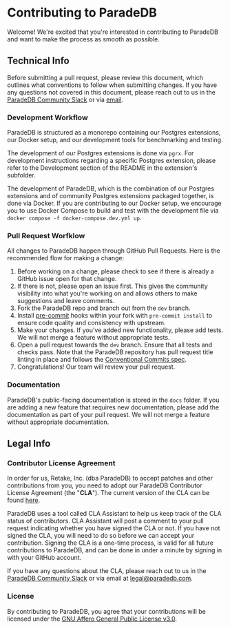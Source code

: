 # **Contributing to ParadeDB**

Welcome! We're excited that you're interested in contributing to ParadeDB and want
to make the process as smooth as possible.

## Technical Info

Before submitting a pull request, please review this document, which outlines what
conventions to follow when submitting changes. If you have any questions not covered
in this document, please reach out to us in the [ParadeDB Community Slack](https://join.slack.com/t/paradedbcommunity/shared_invite/zt-2lkzdsetw-OiIgbyFeiibd1DG~6wFgTQ)
or via [email](mailto:support@paradedb.com).

### Development Workflow

ParadeDB is structured as a monorepo containing our Postgres extensions, our Docker setup, and our development tools for benchmarking and testing.

The development of our Postgres extensions is done via `pgrx`. For development instructions regarding a specific Postgres extension, please refer to the Development section of the README in the extension's subfolder.

The development of ParadeDB, which is the combination of our Postgres extensions and of community Postgres extensions packaged together, is done via Docker. If you are contributing to our Docker setup, we encourage you to use Docker Compose to build and test with the development file via `docker compose -f docker-compose.dev.yml up`.

### Pull Request Worfklow

All changes to ParadeDB happen through GitHub Pull Requests. Here is the recommended
flow for making a change:

1. Before working on a change, please check to see if there is already a GitHub issue open for that change.
2. If there is not, please open an issue first. This gives the community visibility into what you're working on and allows others to make suggestions and leave comments.
3. Fork the ParadeDB repo and branch out from the `dev` branch.
4. Install [pre-commit](https://pre-commit.com/) hooks within your fork with `pre-commit install` to ensure code quality and consistency with upstream.
5. Make your changes. If you've added new functionality, please add tests. We will not merge a feature without appropriate tests.
6. Open a pull request towards the `dev` branch. Ensure that all tests and checks pass. Note that the ParadeDB repository has pull request title linting in place and follows the [Conventional Commits spec](https://github.com/amannn/action-semantic-pull-request).
7. Congratulations! Our team will review your pull request.

### Documentation

ParadeDB's public-facing documentation is stored in the `docs` folder. If you are adding a new feature that requires new documentation, please add the documentation as part of your pull request. We will not merge a feature without appropriate documentation.

## Legal Info

### Contributor License Agreement

In order for us, Retake, Inc. (dba ParadeDB) to accept patches and other contributions from you, you need to adopt our ParadeDB Contributor License Agreement (the "**CLA**"). The current version of the CLA can be found [here](https://cla-assistant.io/paradedb/paradedb).

ParadeDB uses a tool called CLA Assistant to help us keep track of the CLA status of contributors. CLA Assistant will post a comment to your pull request indicating whether you have signed the CLA or not. If you have not signed the CLA, you will need to do so before we can accept your contribution. Signing the CLA is a one-time process, is valid for all future contributions to ParadeDB, and can be done in under a minute by signing in with your GitHub account.

If you have any questions about the CLA, please reach out to us in the [ParadeDB Community Slack](https://join.slack.com/t/paradedbcommunity/shared_invite/zt-2lkzdsetw-OiIgbyFeiibd1DG~6wFgTQ) or via email at [legal@paradedb.com](mailto:legal@paradedb.com).

### License

By contributing to ParadeDB, you agree that your contributions will be licensed under the [GNU Affero General Public License v3.0](LICENSE).
